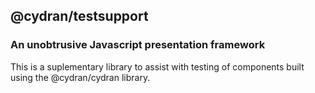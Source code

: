 ## @cydran/testsupport

### An unobtrusive Javascript presentation framework

This is a suplementary library to assist with testing of components built using the @cydran/cydran library.